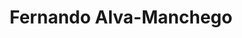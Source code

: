 ---
# Display name
title: Fernando Alva-Manchego

weight: 40

# Is this the primary user of the site?
superuser: true

# Role/position
role: Lecturer at Cardiff University

# Organizations/Affiliations
# organizations:
# - name: School of Computer Science and Informatics
#   url: https://www.cardiff.ac.uk/computer-science/
# - name: Cardiff University
#   url: https://www.cardiff.ac.uk/

# Short bio (displayed in user profile at end of posts)
bio: My research interests include text adaptation, evaluation of natural language generation, and NLP for education.

interests:
- Text Adaptation
- Evaluation of Natural Language Generation
- Natural Language Processing for Education

# education:
#   courses:
#   - course: PhD in Computer Science
#     institution: University of Sheffield
#     year: 2021
#   - course: MSc in Computer Science
#     institution: University of Sao Paulo
#     year: 2013
#   - course: BSc in Informatics Engineering
#     institution: Pontifical Catholic University of Peru
#     year: 2009

# Social/Academic Networking
# For available icons, see: https://sourcethemes.com/academic/docs/page-builder/#icons
#   For an email link, use "fas" icon pack, "envelope" icon, and a link in the
#   form "mailto:your-email@example.com" or "#contact" for contact widget.
social:
- icon: globe
  icon_pack: fas
  link: https://feralvam.github.io/
# - icon: envelope
#   icon_pack: fas
#   link: 'mailto:AlvaManchegoF@cardiff.ac.uk'
- icon: twitter
  icon_pack: fab
  link: https://twitter.com/feralvam
- icon: google-scholar  # Alternatively, use `google-scholar` icon from `ai` icon pack
  icon_pack: ai
  link: https://scholar.google.co.uk/citations?user=4SnHu7sAAAAJ
- icon: semantic-scholar
  icon_pack: ai
  link: https://www.semanticscholar.org/author/Fernando-Alva-Manchego/69930782
# - icon: github
#   icon_pack: fab
#   link: https://github.com/feralvam
# Link to a PDF of your resume/CV from the About widget.
# To enable, copy your resume/CV to `static/files/cv.pdf` and uncomment the lines below.
# - icon: cv
#   icon_pack: ai
#   link: files/cv.pdf

# Enter email to display Gravatar (if Gravatar enabled in Config)
email: ""

# Highlight the author in author lists? (true/false)
highlight_name: true

# Organizational groups that you belong to (for People widget)
#   Set this to `[]` or comment out if you are not using People widget.
user_groups:
- Organizers
---